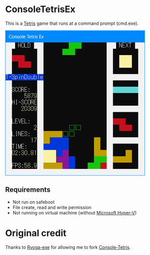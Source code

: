 # ConsoleTetrisEx

This is a [Tetris](https://tetris.com/) game that runs at a command prompt (cmd.exe).

![screenshot](screenshots/screenshot.png)

## Requirements
- Not run on safeboot
- File create, read and write permission
- Not running on virtual machine (without [Microsoft Hyper-V](https://learn.microsoft.com/windows-server/virtualization/hyper-v/hyper-v-overview?pivots=windows))


# Original credit

Thanks to [Ryoga-exe](https://github.com/Ryoga-exe) for allowing me to fork [Console-Tetris](https://github.com/Ryoga-exe/Console-Tetris/).
